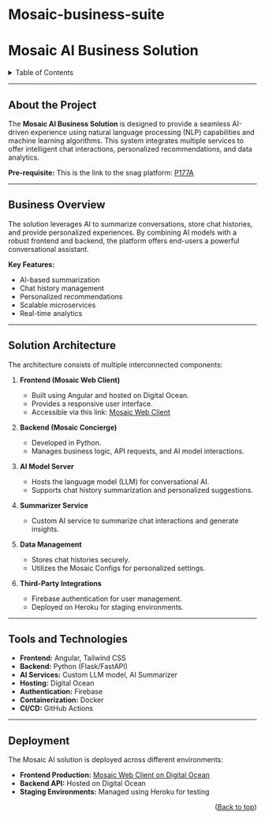 # Mosaic-business-suite

# Mosaic AI Business Solution

<a id="readme-top"></a>

<details>
<summary>Table of Contents</summary>
<ol>
<li><a href="#about-the-project">About the Project</a></li>
<ul>
<li><a href="#business-overview">Business Overview</a></li>
<li><a href="#solution-architecture">Solution Architecture</a></li>
<li><a href="#tools-and-technologies">Tools and Technologies</a></li>
<li><a href="#deployment">Deployment</a></li>
</ul>
</ol>
</details>

---

## About the Project

The **Mosaic AI Business Solution** is designed to provide a seamless AI-driven experience using natural language processing (NLP) capabilities and machine learning algorithms. This system integrates multiple services to offer intelligent chat interactions, personalized recommendations, and data analytics.

**Pre-requisite:**
This is the link to the snag platform: [P177A](https://p177a.com)

---

## Business Overview

The solution leverages AI to summarize conversations, store chat histories, and provide personalized experiences. By combining AI models with a robust frontend and backend, the platform offers end-users a powerful conversational assistant.

**Key Features:**
- AI-based summarization
- Chat history management
- Personalized recommendations
- Scalable microservices
- Real-time analytics

---

## Solution Architecture

The architecture consists of multiple interconnected components:

1. **Frontend (Mosaic Web Client)**
    - Built using Angular and hosted on Digital Ocean.
    - Provides a responsive user interface.
    - Accessible via this link: [Mosaic Web Client](https://mosaic-web-client-v2-s7yq7.ondigitalocean.app)

2. **Backend (Mosaic Concierge)**
    - Developed in Python.
    - Manages business logic, API requests, and AI model interactions.

3. **AI Model Server**
    - Hosts the language model (LLM) for conversational AI.
    - Supports chat history summarization and personalized suggestions.

4. **Summarizer Service**
    - Custom AI service to summarize chat interactions and generate insights.

5. **Data Management**
    - Stores chat histories securely.
    - Utilizes the Mosaic Configs for personalized settings.

6. **Third-Party Integrations**
    - Firebase authentication for user management.
    - Deployed on Heroku for staging environments.

---

## Tools and Technologies

- **Frontend:** Angular, Tailwind CSS
- **Backend:** Python (Flask/FastAPI)
- **AI Services:** Custom LLM model, AI Summarizer
- **Hosting:** Digital Ocean
- **Authentication:** Firebase
- **Containerization:** Docker
- **CI/CD:** GitHub Actions

---

## Deployment

The Mosaic AI solution is deployed across different environments:

- **Frontend Production:** [Mosaic Web Client on Digital Ocean](https://mosaic-web-client-v2-s7yq7.ondigitalocean.app)
- **Backend API:** Hosted on Digital Ocean
- **Staging Environments:** Managed using Heroku for testing

<p align="right">(<a href="#readme-top">Back to top</a>)</p>

